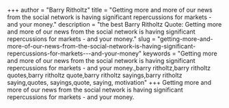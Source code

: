 +++
author = "Barry Ritholtz"
title = "Getting more and more of our news from the social network is having significant repercussions for markets - and your money."
description = "the best Barry Ritholtz Quote: Getting more and more of our news from the social network is having significant repercussions for markets - and your money."
slug = "getting-more-and-more-of-our-news-from-the-social-network-is-having-significant-repercussions-for-markets---and-your-money"
keywords = "Getting more and more of our news from the social network is having significant repercussions for markets - and your money.,barry ritholtz,barry ritholtz quotes,barry ritholtz quote,barry ritholtz sayings,barry ritholtz saying,quotes, sayings,quote, saying, motivation"
+++
Getting more and more of our news from the social network is having significant repercussions for markets - and your money.
